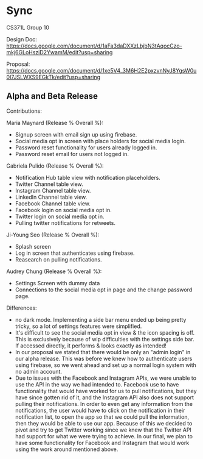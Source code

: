 # Sync
CS371L Group 10 

Design Doc: https://docs.google.com/document/d/1aFa3daDXXzLbjbN3tAqocCzo-mkj6GLoHsziD2YwamM/edit?usp=sharing

Proposal: https://docs.google.com/document/d/1xe5V4_3M6H2E2pxzvnNyJ8YgsW0u0I7JSLWXS9EGkTk/edit?usp=sharing


Alpha and Beta Release
----------------
Contributions:

Maria Maynard (Release % Overall %):
- Signup screen with email sign up using firebase.
- Social media opt in screen with place holders for social media login.
- Password reset functionality for users already logged in.
- Password reset email for users not logged in.

Gabriela Pulido (Release % Overall %):
- Notification Hub table view with notification placeholders.
- Twitter Channel table view.
- Instagram Channel table view.
- LinkedIn Channel table view.
- Facebook Channel table view.
- Facebook login on social media opt in.
- Twitter login on social media opt in.
- Pulling twitter notifications for retweets.

Ji-Young Seo (Release % Overall %):
- Splash screen
- Log in screen that authenticates using firebase.
- Reasearch on pulling notifications.

Audrey Chung  (Release % Overall %):
- Settings Screen with dummy data
- Connections to the social media opt in page and the change password page.


Differences:
- no dark mode. Implementing a side bar menu ended up being pretty tricky, so a lot of settings features were simplified.
- It's difficult to see the social media opt in view & the icon spacing is off. This is exclusively because of wip difficulties with the settings side bar. If accessed directly, it performs & looks exactly as intended!
- In our proposal we stated that there would be only an "admin login" in our alpha release. This was before we knew how to authenticate users using firebase, so we went ahead and set up a normal login system with no admin account.
- Due to issues with the Facebook and Instagram APIs, we were unable to use the API in the way we had intended to. Facebook use to have functionality that would have worked for us to pull notifications, but they have since gotten rid of it, and the Instagram API also does not support pulling their notifications. In order to even get any information from the notifications, the user would have to click on the notification in their notification list, to open the app so that we could pull the information, then they would be able to use our app. Because of this we decided to pivot and try to get Twitter working since we knew that the Twitter API had support for what we were trying to achieve. In our final, we plan to have some functionality for Facebook and Instagram that would work using the work around mentioned above.

